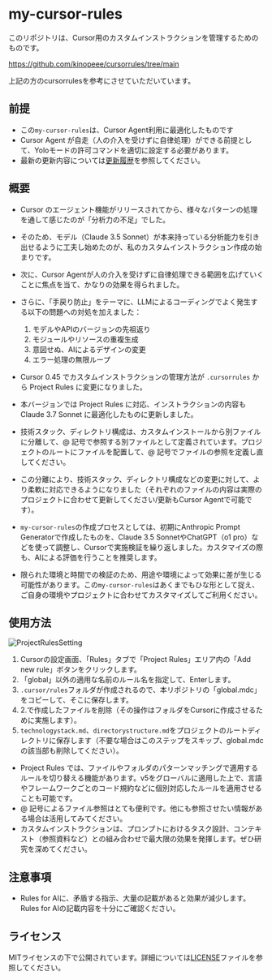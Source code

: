 # my-cursor-rules 

このリポジトリは、Cursor用のカスタムインストラクションを管理するためのものです。

https://github.com/kinopeee/cursorrules/tree/main

上記の方のcursorrulesを参考にさせていただいています。

## 前提

- この`my-cursor-rules`は、Cursor Agent利用に最適化したものです
- Cursor Agent が自走（人の介入を受けずに自律処理）ができる前提として、Yoloモードの許可コマンドを適切に設定する必要があります。
- 最新の更新内容については[更新履歴](CHANGELOG.md)を参照してください。

## 概要

- Cursor のエージェント機能がリリースされてから、様々なパターンの処理を通して感じたのが「分析力の不足」でした。
- そのため、モデル（Claude 3.5 Sonnet）が本来持っている分析能力を引き出せるように工夫し始めたのが、私のカスタムインストラクション作成の始まりです。

- 次に、Cursor Agentが人の介入を受けずに自律処理できる範囲を広げていくことに焦点を当て、かなりの効果を得られました。

- さらに、「手戻り防止」をテーマに、LLMによるコーディングでよく発生する以下の問題への対処を加えました：
  1. モデルやAPIのバージョンの先祖返り
  1. モジュールやリソースの重複生成
  1. 意図せぬ、AIによるデザインの変更
  1. エラー処理の無限ループ

- Cursor 0.45 でカスタムインストラクションの管理方法が `.cursorrules` から Project Rules に変更になりました。
- 本バージョンでは Project Rules に対応、インストラクションの内容も Claude 3.7 Sonnet に最適化したものに更新しました。

- 技術スタック、ディレクトリ構成は、カスタムインストールから別ファイルに分離して、@ 記号で参照する別ファイルとして定義されています。プロジェクトのルートにファイルを配置して、@ 記号でファイルの参照を定義し直してください。

- この分離により、技術スタック、ディレクトリ構成などの変更に対して、より柔軟に対応できるようになりました（それぞれのファイルの内容は実際のプロジェクトに合わせて更新してください/更新もCursor Agentで可能です）。

- `my-cursor-rules`の作成プロセスとしては、初期にAnthropic Prompt Generatorで作成したものを、Claude 3.5 SonnetやChatGPT（o1 pro）などを使って調整し、Cursorで実施検証を繰り返しました。カスタマイズの際も、AIによる評価を行うことを推奨します。

- 限られた環境と時間での検証のため、用途や環境によって効果に差が生じる可能性があります。この`my-cursor-rules`はあくまでもひな形として捉え、ご自身の環境やプロジェクトに合わせてカスタマイズしてご利用ください。


## 使用方法

![ProjectRulesSetting](images/ProjectRulesSetting.png)
1. Cursorの設定画面、「Rules」タブで「Project Rules」エリア内の「Add new rule」ボタンをクリックします。
2. 「global」以外の適用な名前のルール名を指定して、Enterします。
3. `.cursor/rules`フォルダが作成されるので、本リポジトリの「global.mdc」をコピーして、そこに保存します。
4. 2.で作成したファイルを削除（その操作はフォルダをCursorに作成させるために実施します）。
5. `technologystack.md`、`directorystructure.md`をプロジェクトのルートディレクトリに保存します（不要な場合はこのステップをスキップ、global.mdcの該当部も削除してください）。

- Project Rules では、ファイルやフォルダのパターンマッチングで適用するルールを切り替える機能があります。v5をグローバルに適用した上で、言語やフレームワークごとのコード規約などに個別対応したルールを適用させることも可能です。
- @ 記号によるファイル参照はとても便利です。他にも参照させたい情報がある場合は活用してみてください。
- カスタムインストラクションは、プロンプトにおけるタスク設計、コンテキスト（参照資料など）との組み合わせで最大限の効果を発揮します。ぜひ研究を深めてください。

## 注意事項

- Rules for AIに、矛盾する指示、大量の記載があると効果が減少します。Rules for AIの記載内容を十分にご確認ください。

## ライセンス

MITライセンスの下で公開されています。詳細については[LICENSE](LICENSE)ファイルを参照してください。
